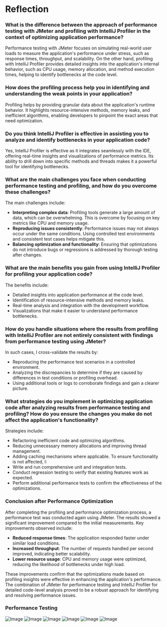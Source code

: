 # Reflection

### What is the difference between the approach of performance testing with JMeter and profiling with IntelliJ Profiler in the context of optimizing application performance?
Performance testing with JMeter focuses on simulating real-world user loads to measure the application's performance under stress, such as response times, throughput, and scalability. On the other hand, profiling with IntelliJ Profiler provides detailed insights into the application's internal behavior, such as CPU usage, memory allocation, and method execution times, helping to identify bottlenecks at the code level.

### How does the profiling process help you in identifying and understanding the weak points in your application?
Profiling helps by providing granular data about the application's runtime behavior. It highlights resource-intensive methods, memory leaks, and inefficient algorithms, enabling developers to pinpoint the exact areas that need optimization.

### Do you think IntelliJ Profiler is effective in assisting you to analyze and identify bottlenecks in your application code?
Yes, IntelliJ Profiler is effective as it integrates seamlessly with the IDE, offering real-time insights and visualizations of performance metrics. Its ability to drill down into specific methods and threads makes it a powerful tool for identifying bottlenecks.

### What are the main challenges you face when conducting performance testing and profiling, and how do you overcome these challenges?
The main challenges include:
- **Interpreting complex data**: Profiling tools generate a large amount of data, which can be overwhelming. This is overcome by focusing on key metrics like CPU and memory usage.
- **Reproducing issues consistently**: Performance issues may not always occur under the same conditions. Using controlled test environments and consistent test cases helps mitigate this.
- **Balancing optimization and functionality**: Ensuring that optimizations do not introduce bugs or regressions is addressed by thorough testing after changes.

### What are the main benefits you gain from using IntelliJ Profiler for profiling your application code?
The benefits include:
- Detailed insights into application performance at the code level.
- Identification of resource-intensive methods and memory leaks.
- Real-time analysis and integration with the development workflow.
- Visualizations that make it easier to understand performance bottlenecks.

### How do you handle situations where the results from profiling with IntelliJ Profiler are not entirely consistent with findings from performance testing using JMeter?
In such cases, I cross-validate the results by:
- Reproducing the performance test scenarios in a controlled environment.
- Analyzing the discrepancies to determine if they are caused by differences in test conditions or profiling overhead.
- Using additional tools or logs to corroborate findings and gain a clearer picture.

### What strategies do you implement in optimizing application code after analyzing results from performance testing and profiling? How do you ensure the changes you make do not affect the application's functionality?
Strategies include:
- Refactoring inefficient code and optimizing algorithms.
- Reducing unnecessary memory allocations and improving thread management.
- Adding caching mechanisms where applicable.
To ensure functionality is not affected, I:
- Write and run comprehensive unit and integration tests.
- Conduct regression testing to verify that existing features work as expected.
- Perform additional performance tests to confirm the effectiveness of the optimizations.

### Conclusion after Performance Optimization

After completing the profiling and performance optimization process, a performance test was conducted again using JMeter. The results showed a significant improvement compared to the initial measurements. Key improvements observed include:

- **Reduced response times**: The application responded faster under similar load conditions.
- **Increased throughput**: The number of requests handled per second improved, indicating better scalability.
- **Lower resource usage**: CPU and memory usage were optimized, reducing the likelihood of bottlenecks under high load.

These improvements confirm that the optimizations made based on profiling insights were effective in enhancing the application's performance. The combination of JMeter for performance testing and IntelliJ Profiler for detailed code-level analysis proved to be a robust approach for identifying and resolving performance issues.

### Performance Testing
![Image](https://github.com/user-attachments/assets/0a6d775f-81b7-4e41-89d0-1df856149c3a)
![Image](https://github.com/user-attachments/assets/88d4ef09-2ae2-4595-82e4-79fddc1ae6be)
![Image](https://github.com/user-attachments/assets/521da771-c43b-42a8-bb06-93b2d8a00de0)
![Image](https://github.com/user-attachments/assets/eaa50f02-96e1-434c-a365-2d5ce3a308c4)
![Image](https://github.com/user-attachments/assets/cc48c47c-1652-4754-af28-35f659974117)
![Image](https://github.com/user-attachments/assets/c6811347-7302-4dbc-b256-05b4e1cf287a)
